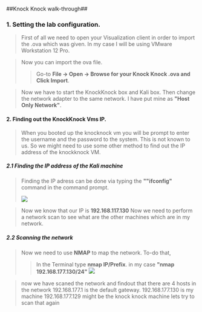 ##Knock Knock walk-through##

### 1. Setting the lab configuration.
> First of all we need to open your Visualization client in order to import the .ova which was given. In my case I will be using VMware Workstation 12 Pro.

>Now you can import the ova file.
>> Go-to **File -> Open -> Browse for your Knock Knock .ova and Click Import**.

>Now we have to start the KnockKnock box and Kali box. Then change the network adapter to the same network. I have put mine as **"Host Only Network"**.

#### 2. Finding out the KnockKnock Vms IP.
> When you booted up the knocknock vm you will be prompt to enter the username and the password to the system. This is not known to us. So we might need to use some other method to find out the IP address of the knockknock VM.

##### 2.1 Finding the IP address of the Kali machine
> Finding the IP adress can be done via typing the **""ifconfig"** command in the command prompt.
> 
> ![](http://i.imgur.com/XmX4P2r.png)

> Now we know that our IP is **192.168.117.130** Now we need to perform a network scan to see what are the other machines which are in my network.

##### 2.2 Scanning the network

>Now we need to use **NMAP** to map the network. To-do that,
>> In the Terminal type **nmap IP/Prefix**. in my case **"nmap 192.168.177.130/24"**
>![](http://i.imgur.com/jJ0GPnX.png)

>now we have scaned the network and findout that there are 4 hosts in the network 
>192.168.177.1 is the default gateway.
>192.168.177.130 is my machine
>192.168.177.129 might be the knock knock machine lets try to scan that again

